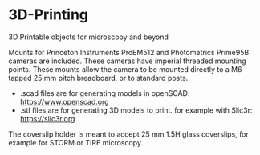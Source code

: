 # 3D-Printing
3D Printable objects for microscopy and beyond

Mounts for Princeton Instruments ProEM512 and Photometrics Prime95B cameras are included. These cameras have imperial threaded mounting points.
These mounts allow the camera to be mounted directly to a M6 tapped 25 mm pitch breadboard, or to standard posts.

* .scad files are for generating models in openSCAD: https://www.openscad.org
* .stl files are for generating 3D models to print. for example with Slic3r: https://slic3r.org

The coverslip holder is meant to accept 25 mm 1.5H glass coverslips, for example for STORM or TIRF microscopy.
